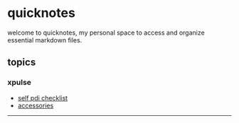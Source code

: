 # quicknotes

welcome to quicknotes, my personal space to access and organize essential markdown files.

## topics
### xpulse
- [self pdi checklist](xpulse/self-pdi-checklist.md)
- [accessories](xpulse/bike-accessories.md)

---

